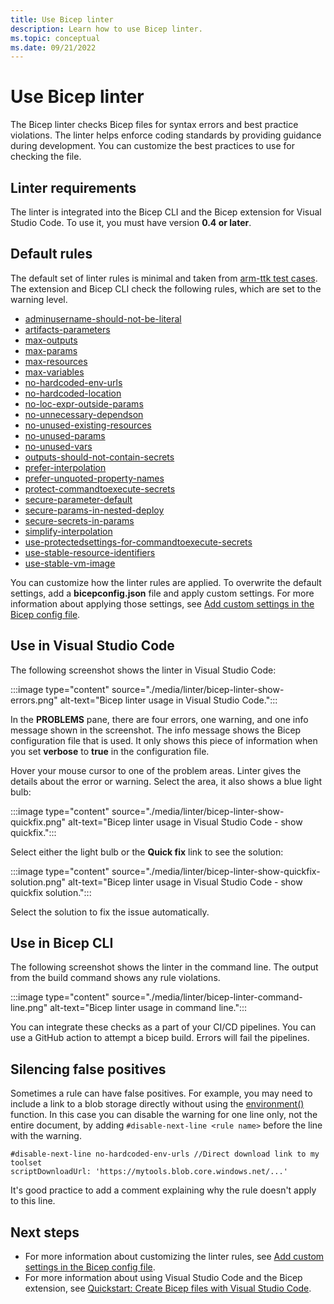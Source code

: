 ```yaml
---
title: Use Bicep linter
description: Learn how to use Bicep linter.
ms.topic: conceptual
ms.date: 09/21/2022
---
```


# Use Bicep linter

The Bicep linter checks Bicep files for syntax errors and best practice violations. The linter helps enforce coding standards by providing guidance during development. You can customize the best practices to use for checking the file.

## Linter requirements

The linter is integrated into the Bicep CLI and the Bicep extension for Visual Studio Code. To use it, you must have version **0.4 or later**.

## Default rules

The default set of linter rules is minimal and taken from [arm-ttk test cases](../templates/template-test-cases.md). The extension and Bicep CLI check the following rules, which are set to the warning level.

- [adminusername-should-not-be-literal](./linter-rule-admin-username-should-not-be-literal.md)
- [artifacts-parameters](./linter-rule-artifacts-parameters.md)
- [max-outputs](./linter-rule-max-outputs.md)
- [max-params](./linter-rule-max-parameters.md)
- [max-resources](./linter-rule-max-resources.md)
- [max-variables](./linter-rule-max-variables.md)
- [no-hardcoded-env-urls](./linter-rule-no-hardcoded-environment-urls.md)
- [no-hardcoded-location](./linter-rule-no-hardcoded-location.md)
- [no-loc-expr-outside-params](./linter-rule-no-loc-expr-outside-params.md)
- [no-unnecessary-dependson](./linter-rule-no-unnecessary-dependson.md)
- [no-unused-existing-resources](./linter-rule-no-unused-existing-resources.md)
- [no-unused-params](./linter-rule-no-unused-parameters.md)
- [no-unused-vars](./linter-rule-no-unused-variables.md)
- [outputs-should-not-contain-secrets](./linter-rule-outputs-should-not-contain-secrets.md)
- [prefer-interpolation](./linter-rule-prefer-interpolation.md)
- [prefer-unquoted-property-names](./linter-rule-prefer-unquoted-property-names.md)
- [protect-commandtoexecute-secrets](./linter-rule-protect-commandtoexecute-secrets.md)
- [secure-parameter-default](./linter-rule-secure-parameter-default.md)
- [secure-params-in-nested-deploy](./linter-rule-secure-params-in-nested-deploy.md)
- [secure-secrets-in-params](./linter-rule-secure-secrets-in-parameters.md)
- [simplify-interpolation](./linter-rule-simplify-interpolation.md)
- [use-protectedsettings-for-commandtoexecute-secrets](./linter-rule-use-protectedsettings-for-commandtoexecute-secrets.md)
- [use-stable-resource-identifiers](./linter-rule-use-stable-resource-identifier.md)
- [use-stable-vm-image](./linter-rule-use-stable-vm-image.md)

You can customize how the linter rules are applied. To overwrite the default settings, add a **bicepconfig.json** file and apply custom settings. For more information about applying those settings, see [Add custom settings in the Bicep config file](bicep-config-linter.md).

## Use in Visual Studio Code

The following screenshot shows the linter in Visual Studio Code:

:::image type="content" source="./media/linter/bicep-linter-show-errors.png" alt-text="Bicep linter usage in Visual Studio Code.":::

In the **PROBLEMS** pane, there are four errors, one warning, and one info message shown in the screenshot.  The info message shows the Bicep configuration file that is used. It only shows this piece of information when you set **verbose** to **true** in the configuration file.

Hover your mouse cursor to one of the problem areas. Linter gives the details about the error or warning. Select the area, it also shows a blue light bulb:

:::image type="content" source="./media/linter/bicep-linter-show-quickfix.png" alt-text="Bicep linter usage in Visual Studio Code - show quickfix.":::

Select either the light bulb or the **Quick fix** link to see the solution:

:::image type="content" source="./media/linter/bicep-linter-show-quickfix-solution.png" alt-text="Bicep linter usage in Visual Studio Code - show quickfix solution.":::

Select the solution to fix the issue automatically.

## Use in Bicep CLI

The following screenshot shows the linter in the command line. The output from the build command shows any rule violations.

:::image type="content" source="./media/linter/bicep-linter-command-line.png" alt-text="Bicep linter usage in command line.":::

You can integrate these checks as a part of your CI/CD pipelines. You can use a GitHub action to attempt a bicep build. Errors will fail the pipelines.

## Silencing false positives

Sometimes a rule can have false positives. For example, you may need to include a link to a blob storage directly without using the [environment()](./bicep-functions-deployment.md#environment) function.
In this case you can disable the warning for one line only, not the entire document, by adding `#disable-next-line <rule name>` before the line with the warning.

```bicep
#disable-next-line no-hardcoded-env-urls //Direct download link to my toolset
scriptDownloadUrl: 'https://mytools.blob.core.windows.net/...'
```

It's good practice to add a comment explaining why the rule doesn't apply to this line.

## Next steps

- For more information about customizing the linter rules, see [Add custom settings in the Bicep config file](bicep-config-linter.md).
- For more information about using Visual Studio Code and the Bicep extension, see [Quickstart: Create Bicep files with Visual Studio Code](./quickstart-create-bicep-use-visual-studio-code.md).

